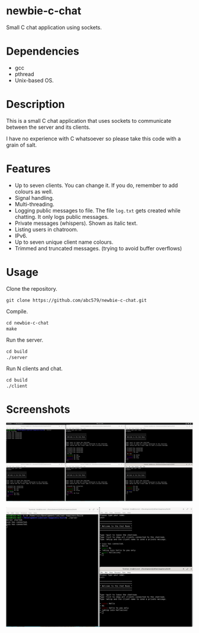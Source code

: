 # newbie-c-chat

Small C chat application using sockets.

# Dependencies

- gcc
- pthread
- Unix-based OS.

# Description

This is a small C chat application that uses sockets to communicate
between the server and its clients.

I have no experience with C whatsoever so please take this code with
a grain of salt.

# Features

- Up to seven clients. You can change it. If you do, remember to add
  colours as well.
- Signal handling.
- Multi-threading.
- Logging public messages to file. The file `log.txt` gets created
  while chatting. It only logs public messages.
- Private messages (whispers). Shown as italic text.
- Listing users in chatroom.
- IPv6.
- Up to seven unique client name colours.
- Trimmed and truncated messages. (trying to avoid buffer overflows)

# Usage

Clone the repository.

	git clone https://github.com/abc579/newbie-c-chat.git

Compile.

    cd newbie-c-chat
    make

Run the server.

    cd build
    ./server

Run N clients and chat.

    cd build
    ./client

# Screenshots

![Example](assets/sample.png?raw=true "Chat example")

![Whispers](assets/whispers.png?raw=true "Whispers example")
